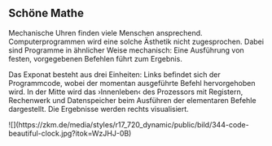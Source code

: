 ## Schöne Mathe

<div class="column-left">
Mechanische Uhren finden viele Menschen ansprechend. Computerprogrammen wird eine solche Ästhetik nicht zugesprochen. Dabei sind Programme in ähnlicher Weise mechanisch: Eine Ausführung von festen, vorgegebenen Befehlen führt zum Ergebnis.

Das Exponat besteht aus drei Einheiten: Links befindet sich der Programmcode, wobei der momentan ausgeführte Befehl hervorgehoben wird. In der Mitte wird das ›Innenleben‹ des Prozessors mit Registern, Rechenwerk und Datenspeicher beim Ausführen der elementaren Befehle dargestellt. Die Ergebnisse werden rechts visualisiert.

</div>

<div class="column-right-img">
![](https://zkm.de/media/styles/r17_720_dynamic/public/bild/344-code-beautiful-clock.jpg?itok=WzJHJ-0B)
</div>
